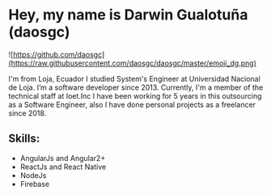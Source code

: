 # Hey, my name is Darwin Gualotuña (daosgc)

![https://github.com/daosgc](https://raw.githubusercontent.com/daosgc/daosgc/master/emoji_dg.png)

I'm from Loja, Ecuador I studied System's Engineer at Universidad Nacional de Loja. I’m a software developer since 2013. Currently, I'm a member of the technical staff at Ioet.Inc I have been working for 5 years in this outsourcing as a Software Engineer, also I have done personal projects as a freelancer since 2018.

## Skills:
- AngularJs and Angular2+
- ReactJs and React Native
- NodeJs
- Firebase
